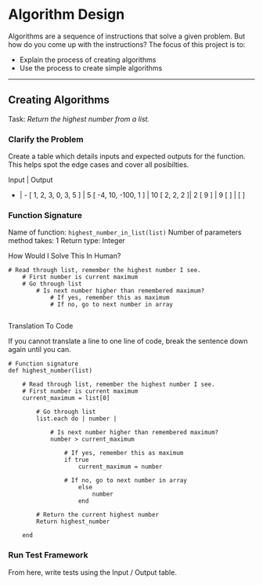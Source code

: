 # Algorithm Design 

Algorithms are a sequence of instructions that solve a given problem. But how do you come up with the instructions? The focus of this project is to:
- Explain the process of creating algorithms
- Use the process to create simple algorithms

---

## Creating Algorithms

Task: _Return the highest number from a list._
### Clarify the Problem

Create a table which details inputs and expected outputs for the function. This helps spot the edge cases and cover all posibilties.

Input | Output
- | - 
[ 1, 2, 3, 0, 3, 5 ] | 5
[ -4, 10, -100, 1 ] | 10
[ 2, 2, 2 ]| 2
[ 9 ] | 9
[ ] | [ ]

### Function Signature
Name of function: `highest_number_in_list(list)` 
Number of parameters method takes: 1
Return type: Integer

How Would I Solve This In Human?
```
# Read through list, remember the highest number I see.
    # First number is current maximum
    # Go through list 
        # Is next number higher than remembered maximum?
            # If yes, remember this as maximum
            # If no, go to next number in array
            
```
    
Translation To Code

If you cannot translate a line to one line of code, break the sentence down again until you can.

```
# Function signature
def highest_number(list)

    # Read through list, remember the highest number I see.
    # First number is current maximum
    current_maximum = list[0]
    
        # Go through list 
        list.each do | number | 

            # Is next number higher than remembered maximum?
            number > current_maximum

                # If yes, remember this as maximum
                if true
                    current_maximum = number

                # If no, go to next number in array
                    else 
                        number
                    end 

        # Return the current highest number
        Return highest_number

    end      
```

### Run Test Framework
From here, write tests using the Input / Output table.


